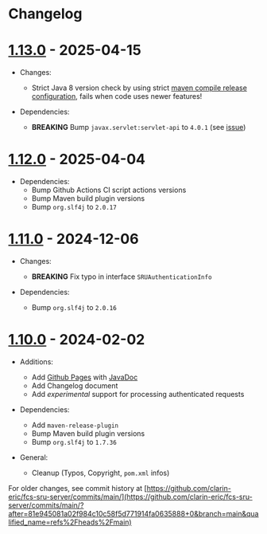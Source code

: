 # Changelog

# [1.13.0](https://github.com/clarin-eric/fcs-sru-server/releases/tag/SRUServer-1.13.0) - 2025-04-15

- Changes:
  - Strict Java 8 version check by using strict [maven compile release configuration](https://maven.apache.org/plugins/maven-compiler-plugin/examples/set-compiler-release.html), fails when code uses newer features!

- Dependencies:
  - **BREAKING** Bump `javax.servlet:servlet-api` to `4.0.1` (see [issue](https://github.com/clarin-eric/fcs-simple-endpoint/issues/4))

# [1.12.0](https://github.com/clarin-eric/fcs-sru-server/releases/tag/SRUServer-1.12.0) - 2025-04-04

- Dependencies:
  - Bump Github Actions CI script actions versions
  - Bump Maven build plugin versions
  - Bump `org.slf4j` to `2.0.17`

# [1.11.0](https://github.com/clarin-eric/fcs-sru-server/releases/tag/SRUServer-1.11.0) - 2024-12-06

- Changes:
  - **BREAKING** Fix typo in interface `SRUAuthenticationInfo`

- Dependencies:
  - Bump `org.slf4j` to `2.0.16`

# [1.10.0](https://github.com/clarin-eric/fcs-sru-server/releases/tag/SRUServer-1.10.0) - 2024-02-02

- Additions:
  - Add [Github Pages](https://clarin-eric.github.io/fcs-sru-server/) with [JavaDoc](https://clarin-eric.github.io/fcs-sru-server/project-reports.html)
  - Add Changelog document

  * Add _experimental_ support for processing authenticated requests

- Dependencies:
  - Add `maven-release-plugin`
  - Bump Maven build plugin versions
  - Bump `org.slf4j` to `1.7.36`

- General:
  - Cleanup (Typos, Copyright, `pom.xml` infos)


For older changes, see commit history at [https://github.com/clarin-eric/fcs-sru-server/commits/main/](https://github.com/clarin-eric/fcs-sru-server/commits/main/?after=81e945081a02f984c10c58f5d771914fa0635888+0&branch=main&qualified_name=refs%2Fheads%2Fmain)
